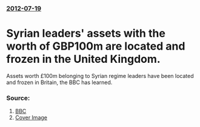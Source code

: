 ### [2012-07-19](/news/2012/07/19/index.md)

# Syrian leaders' assets with the worth of GBP100m are located and frozen in the United Kingdom. 

Assets worth £100m belonging to Syrian regime leaders have been located and frozen in Britain, the BBC has learned.


### Source:

1. [BBC](http://www.bbc.co.uk/news/uk-18897218)
1. [Cover Image](http://ichef-1.bbci.co.uk/news/1024/media/images/59259000/jpg/_59259071_014334584-1.jpg)
